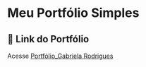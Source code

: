 # Meu Portfólio Simples

## 📎 Link do Portfólio
  Acesse [Portfólio_Gabriela Rodrigues](https://agbl09.github.io/Portfolio/)
